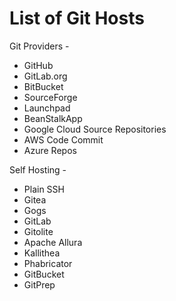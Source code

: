 # List of Git Hosts

Git Providers -
* GitHub
* GitLab.org
* BitBucket
* SourceForge
* Launchpad
* BeanStalkApp
* Google Cloud Source Repositories
* AWS Code Commit
* Azure Repos

Self Hosting -
* Plain SSH
* Gitea
* Gogs
* GitLab
* Gitolite
* Apache Allura
* Kallithea
* Phabricator
* GitBucket
* GitPrep
